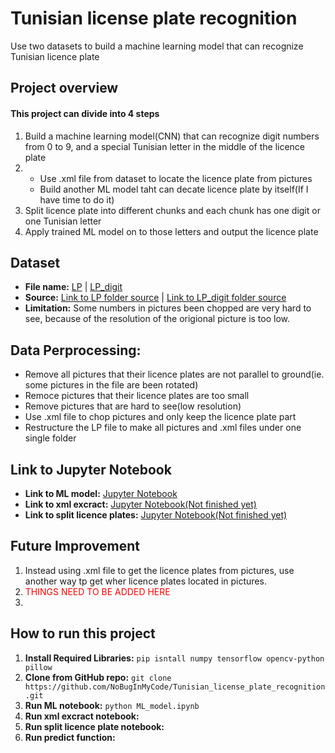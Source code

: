 # Tunisian license plate recognition
Use two datasets to build a machine learning model that can recognize Tunisian licence plate

## Project overview
#### This project can divide into 4 steps
1. Build a machine learning model(CNN) that can recognize digit numbers from 0 to 9, and a special Tunisian letter in the middle of the licence plate
2.  
    * Use .xml file from dataset to locate the licence plate from pictures
    * Build another ML model taht can decate licence plate by itself(If I have time to do it) 
3. Split licence plate into different chunks and each chunk has one digit or one Tunisian letter
4. Apply trained ML model on to those letters and output the licence plate

## Dataset
* __File name:__ [LP](LP) | [LP_digit](LP_digit)
* __Source:__ [Link to LP folder source](https://www.kaggle.com/datasets/achrafkhazri/labeled-licence-plates-dataset) | [Link to LP_digit folder source](https://www.kaggle.com/datasets/khazri/tunisian-licence-plate)
* __Limitation:__ Some numbers in pictures been chopped are very hard to see, because of the resolution of the origional picture is too low.

## Data Perprocessing:
* Remove all pictures that their licence plates are not parallel to ground(ie. some pictures in the file are been rotated) 
* Remoce pictures that their licence plates are too small
* Remove pictures that are hard to see(low resolution)
* Use .xml file to chop pictures and only keep the licence plate part
* Restructure the LP file to make all pictures and .xml files under one single folder

## Link to Jupyter Notebook
* __Link to ML model:__ [Jupyter Notebook](Digit_recognize.ipynb)
* __Link to xml excract:__ [Jupyter Notebook(Not finished yet)]()
* __Link to split licence plates:__ [Jupyter Notebook(Not finished yet)]()

## Future Improvement
1. Instead using .xml file to get the licence plates from pictures, use another way tp get wher licence plates located in pictures.
2. <font color='red'> THINGS NEED TO BE ADDED HERE </font>
3. 

## How to run this project
1. __Install Required Libraries:__ `pip isntall numpy tensorflow opencv-python pillow`
2. __Clone from GitHub repo:__ `git clone https://github.com/NoBugInMyCode/Tunisian_license_plate_recognition.git`
3. __Run ML notebook:__ `python ML_model.ipynb`
4. __Run xml excract notebook:__
5. __Run split licence plate notebook:__
6. __Run predict function:__